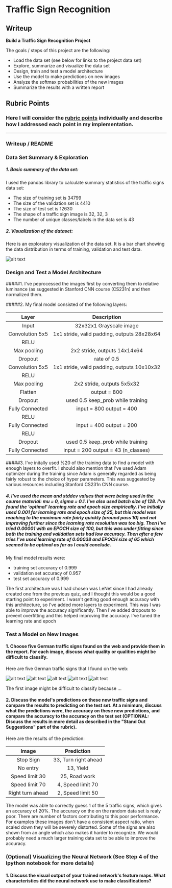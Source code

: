# **Traffic Sign Recognition** 

## Writeup

**Build a Traffic Sign Recognition Project**

The goals / steps of this project are the following:
* Load the data set (see below for links to the project data set)
* Explore, summarize and visualize the data set
* Design, train and test a model architecture
* Use the model to make predictions on new images
* Analyze the softmax probabilities of the new images
* Summarize the results with a written report


[//]: # (Image References)

[image1]: ./examples/visualization.png "Visualization"
[image2]: ./examples/grayscale.jpg "Grayscaling"
[image3]: ./examples/random_noise.jpg "Random Noise"
[image4]: ./examples/stop.png "Traffic Sign 1"
[image5]: ./examples/no_entry.jpg "Traffic Sign 2"
[image6]: ./examples/30.jpeg "Traffic Sign 3"
[image7]: ./examples/70.jpg "Traffic Sign 4"
[image8]: ./examples/turn_right_ahead.jpg "Traffic Sign 5"

## Rubric Points
### Here I will consider the [rubric points](https://review.udacity.com/#!/rubrics/481/view) individually and describe how I addressed each point in my implementation.  

---
### Writeup / README


### Data Set Summary & Exploration

##### 1. Basic summary of the data set:

I used the pandas library to calculate summary statistics of the traffic
signs data set:

* The size of training set is 34799
* The size of the validation set is 4410
* The size of test set is 12630
* The shape of a traffic sign image is 32, 32, 3
* The number of unique classes/labels in the data set is 43

##### 2. Visualization of the dataset:

Here is an exploratory visualization of the data set. It is a bar chart showing the data distribution in terms of training, validation and test data.

![alt text][image1]

### Design and Test a Model Architecture

#####1. I've peprocessed the images first by converting them to relative luminance (as suggested in Stanford CNN course (CS231n) and then normalized them.


#####2. My final model consisted of the following layers:

| Layer         		|     Description	        | 
|:---------------------:|:---------------------------------------------:| 
| Input         		| 32x32x1 Grayscale image   | 
| Convolution 5x5       | 1x1 stride, valid padding, outputs 28x28x64 |
| RELU					|						|
| Max pooling	      	| 2x2 stride,  outputs 14x14x64 |
| Dropout               | rate of 0.5	             |
| Convolution 5x5	    | 1x1 stride, valid padding, outputs 10x10x32|
| RELU		            |              	|
| Max pooling	      	| 2x2 stride,  outputs 5x5x32   |
| Flatten				| output = 800		|
| Dropout               | used 0.5 keep_prob while training             |
| Fully Connected       | input = 800 output = 400                      |
| RELU		            |              	|
| Fully Connected       | input = 400 output = 200                      |
| RELU		            |              	|
| Dropout               | used 0.5 keep_prob while training             |
| Fully Connected       | input = 200 output = 43 (n_classes)           |


#####3. I've initally used %20 of the training data to find a model with enough layers to overfit. I should also mention that I've used Adam optimizer during the training since Adam is generally regarded as being fairly robust to the choice of hyper parameters. This was suggested by various resources including Stanford CS231n CNN course. 

##### 4. I've used the mean and stddev values that were being used in the course material: mu = 0, sigma = 0.1. I've also used batch size of 128. I've found the 'optimal' learning rate and epoch size empirically. I've initially used 0.001 for learning rate and epoch size of 25, but this model was reaching to the maximum rate fairly quickly (around pass 10) and not improving further since the learning rate resolution was too big. Then I've tried 0.00001 with an EPOCH size of 100, but this was under fitting since both the training and validation sets had low accuracy. Then after a few tries I've used learning rate of 0.00038 and EPOCH size of 65 which seemed to be optimal as far as I could conclude.

My final model results were:
* training set accuracy of 0.999
* validation set accuracy of 0.957 
* test set accuracy of 0.999

The first architecture was I had chosen was LeNet since I had already created one from the previous quiz, and I thought this would be a good starting point to experiment.
I wasn't getting good enough accuracy with this architecture, so I've added more layers to experiment. This was I was able to improve the accuracy significantly. Then I've added dropouts to prevent overfitting and this helped improving the accuracy.
I've tuned the learning rate and epoch 
 

### Test a Model on New Images

#### 1. Choose five German traffic signs found on the web and provide them in the report. For each image, discuss what quality or qualities might be difficult to classify.

Here are five German traffic signs that I found on the web:

![alt text][image4] ![alt text][image5] ![alt text][image6] 
![alt text][image7] ![alt text][image8]

The first image might be difficult to classify because ...

#### 2. Discuss the model's predictions on these new traffic signs and compare the results to predicting on the test set. At a minimum, discuss what the predictions were, the accuracy on these new predictions, and compare the accuracy to the accuracy on the test set (OPTIONAL: Discuss the results in more detail as described in the "Stand Out Suggestions" part of the rubric).

Here are the results of the prediction:

| Image			        |     Prediction	        					| 
|:---------------------:|:---------------------------------------------:| 
| Stop Sign      		|  33, Turn right ahead  | 
| No entry     			|  13, Yield	|
| Speed limit 30			| 	25, Road work	|
| Speed limit 70		    | 	4, Speed limit 70|
| Right turn ahead		|  2, Speed limit 50    |


The model was able to correctly guess 1 of the 5 traffic signs, which gives an accuracy of 20%. The accuracy on the on the random data set is realy poor. There are number of factors contributing to this poor performance. For examples these images don't have a consistent aspect ratio, when scaled down they will be severely distorted. Some of the signs are also shown from an angle which also makes it harder to recognize. We would probably need a much larger training data set to be able to improve the accuracy.


### (Optional) Visualizing the Neural Network (See Step 4 of the Ipython notebook for more details)
#### 1. Discuss the visual output of your trained network's feature maps. What characteristics did the neural network use to make classifications?


